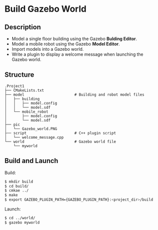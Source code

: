 # Build Gazebo World

## Description
- Model a single floor building using the Gazebo **Bulding Editor**. 
- Model a mobile robot using the Gazebo **Model Editor**.
- Import models into a Gazebo world.
- Write a plugin to display a welcome message when launching the Gazebo world.

## Structure
```
.Project1
├── CMakeLists.txt
├── model                       # Building and robot model files
│   ├── building
│   │   ├── model.config
│   │   └── model.sdf
│   └── mobile_robot
│       ├── model.config
│       └── model.sdf
├── pic
│   └── Gazebo_world.PNG
├── script                      # C++ plugin script
│   └── welcome_message.cpp   
└── world                       # Gazebo world file
    └── myworld
```
## Build and Launch
Build:
```bash
$ mkdir build
$ cd build/
$ cmkae ../
$ make
$ export GAZEBO_PLUGIN_PATH={GAZEBO_PLUGIN_PATH}:<project_dir>/build
```

Launch:
```bash
$ cd ../world/
$ gazebo myworld
```
